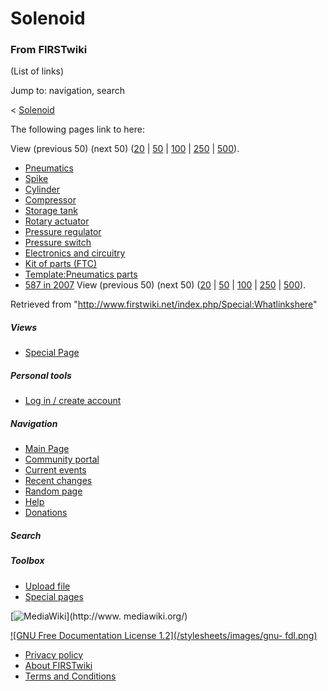 # Solenoid

### From FIRSTwiki

(List of links)

Jump to: navigation, search

&lt; [Solenoid](/index.php?title=Solenoid&redirect=no "Solenoid" )  

The following pages link to here:

View (previous 50) (next 50)
([20](/index.php?title=Special:Whatlinkshere/Solenoid&limit=20&from=0
"Special:Whatlinkshere/Solenoid" ) |
[50](/index.php?title=Special:Whatlinkshere/Solenoid&limit=50&from=0
"Special:Whatlinkshere/Solenoid" ) |
[100](/index.php?title=Special:Whatlinkshere/Solenoid&limit=100&from=0
"Special:Whatlinkshere/Solenoid" ) |
[250](/index.php?title=Special:Whatlinkshere/Solenoid&limit=250&from=0
"Special:Whatlinkshere/Solenoid" ) |
[500](/index.php?title=Special:Whatlinkshere/Solenoid&limit=500&from=0
"Special:Whatlinkshere/Solenoid" )).

  * [Pneumatics](/index.php/Pneumatics "Pneumatics" )
  * [Spike](/index.php/Spike "Spike" )
  * [Cylinder](/index.php/Cylinder "Cylinder" )
  * [Compressor](/index.php/Compressor "Compressor" )
  * [Storage tank](/index.php/Storage_tank "Storage tank" )
  * [Rotary actuator](/index.php/Rotary_actuator "Rotary actuator" )
  * [Pressure regulator](/index.php/Pressure_regulator "Pressure regulator" )
  * [Pressure switch](/index.php/Pressure_switch "Pressure switch" )
  * [Electronics and circuitry](/index.php/Electronics_and_circuitry "Electronics and circuitry" )
  * [Kit of parts (FTC)](/index.php/Kit_of_parts_%28FTC%29 "Kit of parts \(FTC\)" )
  * [Template:Pneumatics parts](/index.php/Template:Pneumatics_parts "Template:Pneumatics parts" )
  * [587 in 2007](/index.php/587_in_2007 "587 in 2007" )
View (previous 50) (next 50)
([20](/index.php?title=Special:Whatlinkshere/Solenoid&limit=20&from=0
"Special:Whatlinkshere/Solenoid" ) |
[50](/index.php?title=Special:Whatlinkshere/Solenoid&limit=50&from=0
"Special:Whatlinkshere/Solenoid" ) |
[100](/index.php?title=Special:Whatlinkshere/Solenoid&limit=100&from=0
"Special:Whatlinkshere/Solenoid" ) |
[250](/index.php?title=Special:Whatlinkshere/Solenoid&limit=250&from=0
"Special:Whatlinkshere/Solenoid" ) |
[500](/index.php?title=Special:Whatlinkshere/Solenoid&limit=500&from=0
"Special:Whatlinkshere/Solenoid" )).

Retrieved from "<http://www.firstwiki.net/index.php/Special:Whatlinkshere>"

##### Views

  * [Special Page](/index.php/Special:Whatlinkshere/Solenoid)

##### Personal tools

  * [Log in / create account](/index.php?title=Special:Userlogin&returnto=Special:Whatlinkshere)

[](/index.php/Main_Page "Main Page" )

##### Navigation

  * [Main Page](/index.php/Main_Page)
  * [Community portal](/index.php/FIRSTwiki:Community_portal)
  * [Current events](/index.php/Current_events)
  * [Recent changes](/index.php/Special:Recentchanges)
  * [Random page](/index.php/Special:Random)
  * [Help](/index.php/Help:Contents)
  * [Donations](/index.php/FIRSTwiki:Site_support)

##### Search



##### Toolbox

  * [Upload file](/index.php/Special:Upload)
  * [Special pages](/index.php/Special:Specialpages)

[![MediaWiki](/skins/common/images/poweredby_mediawiki_88x31.png)](http://www.
mediawiki.org/)

[![GNU Free Documentation License 1.2](/stylesheets/images/gnu-
fdl.png)](http://www.gnu.org/copyleft/fdl.html)

  * [Privacy policy](/index.php/FIRSTwiki:Privacy_policy "FIRSTwiki:Privacy policy" )
  * [About FIRSTwiki](/index.php/FIRSTwiki:About "FIRSTwiki:About" )
  * [Terms and Conditions](/index.php/FIRSTwiki:Terms_and_conditions "FIRSTwiki:Terms and conditions" )

